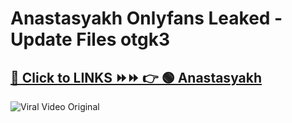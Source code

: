 
 # Anastasyakh Onlyfans Leaked - Update Files otgk3

## <h2><a href="https://clipsfans.com/Anastasyakh&ref=git">🔗 Click to LINKS ⏩⏩ 👉 🟢 Anastasyakh </a></h2>

<a href="https://clipsfans.com/Anastasyakh&ref=git" rel="nofollow" data-target="animated-image.originalLink"><img src="https://i.ibb.co.com/xMMVF88/686577567.gif" alt="Viral Video Original" style="max-width: 100%; display: inline-block;" data-target="animated-image.originalImage"></a>

